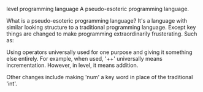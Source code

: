 level programming language
A pseudo-esoteric programming language.

What is a pseudo-esoteric programming language? It's a language with similar looking structure to a traditional programming language. Except key things are changed to make programming extraordinarily frusterating. Such as:

Using operators universally used for one purpose and giving it something else entirely. For example, when used, '++' universally means incrementation. However, in level, it means addition.

Other changes include making 'num' a key word in place of the traditional 'int'.
